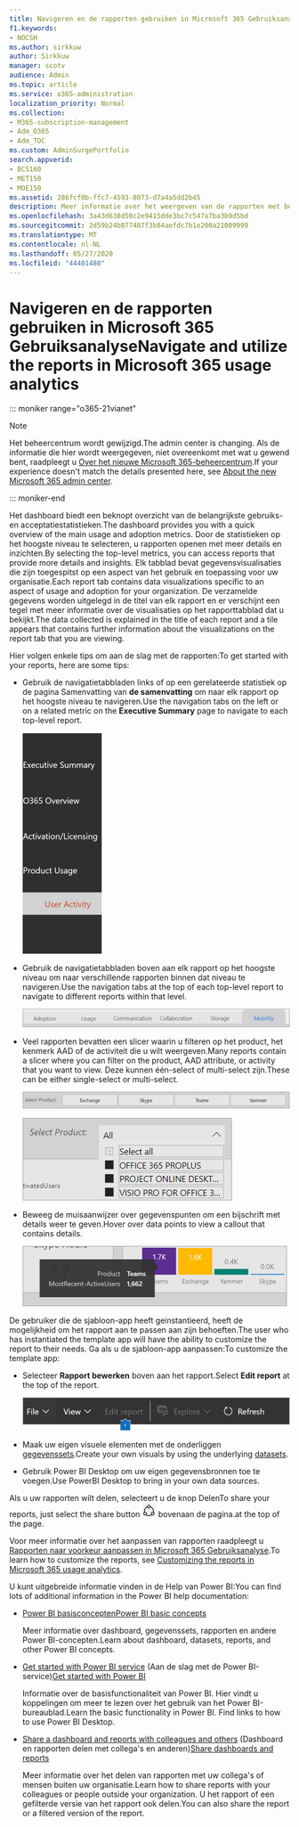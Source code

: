 ```yaml
---
title: Navigeren en de rapporten gebruiken in Microsoft 365 Gebruiksanalyse
f1.keywords:
- NOCSH
ms.author: sirkkuw
author: Sirkkuw
manager: scotv
audience: Admin
ms.topic: article
ms.service: o365-administration
localization_priority: Normal
ms.collection:
- M365-subscription-management
- Adm_O365
- Adm_TOC
ms.custom: AdminSurgePortfolio
search.appverid:
- BCS160
- MET150
- MOE150
ms.assetid: 286fcf0b-ffc7-4593-8073-d7a4a5dd2b45
description: Meer informatie over het weergeven van de rapporten met behulp van navigatietabbladen en filters.
ms.openlocfilehash: 3a43d638d50c2e9415dde3bc7c547a7ba3b9d5bd
ms.sourcegitcommit: 2d59b24b877487f3b84aefdc7b1e200a21009999
ms.translationtype: MT
ms.contentlocale: nl-NL
ms.lasthandoff: 05/27/2020
ms.locfileid: "44401480"
---
```

# <a name="navigate-and-utilize-the-reports-in-microsoft-365-usage-analytics"></a><span data-ttu-id="7f1d8-103">Navigeren en de rapporten gebruiken in Microsoft 365 Gebruiksanalyse</span><span class="sxs-lookup"><span data-stu-id="7f1d8-103">Navigate and utilize the reports in Microsoft 365 usage analytics</span></span>

::: moniker range="o365-21vianet"

> [!NOTE]
> <span data-ttu-id="7f1d8-104">Het beheercentrum wordt gewijzigd.</span><span class="sxs-lookup"><span data-stu-id="7f1d8-104">The admin center is changing.</span></span> <span data-ttu-id="7f1d8-105">Als de informatie die hier wordt weergegeven, niet overeenkomt met wat u gewend bent, raadpleegt u [Over het nieuwe Microsoft 365-beheercentrum](https://docs.microsoft.com/microsoft-365/admin/microsoft-365-admin-center-preview?view=o365-21vianet).</span><span class="sxs-lookup"><span data-stu-id="7f1d8-105">If your experience doesn't match the details presented here, see [About the new Microsoft 365 admin center](https://docs.microsoft.com/microsoft-365/admin/microsoft-365-admin-center-preview?view=o365-21vianet).</span></span>

::: moniker-end

<span data-ttu-id="7f1d8-106">Het dashboard biedt een beknopt overzicht van de belangrijkste gebruiks- en acceptatiestatistieken.</span><span class="sxs-lookup"><span data-stu-id="7f1d8-106">The dashboard provides you with a quick overview of the main usage and adoption metrics.</span></span> <span data-ttu-id="7f1d8-107">Door de statistieken op het hoogste niveau te selecteren, u rapporten openen met meer details en inzichten.</span><span class="sxs-lookup"><span data-stu-id="7f1d8-107">By selecting the top-level metrics, you can access reports that provide more details and insights.</span></span> <span data-ttu-id="7f1d8-108">Elk tabblad bevat gegevensvisualisaties die zijn toegespitst op een aspect van het gebruik en toepassing voor uw organisatie.</span><span class="sxs-lookup"><span data-stu-id="7f1d8-108">Each report tab contains data visualizations specific to an aspect of usage and adoption for your organization.</span></span> <span data-ttu-id="7f1d8-109">De verzamelde gegevens worden uitgelegd in de titel van elk rapport en er verschijnt een tegel met meer informatie over de visualisaties op het rapporttabblad dat u bekijkt.</span><span class="sxs-lookup"><span data-stu-id="7f1d8-109">The data collected is explained in the title of each report and a tile appears that contains further information about the visualizations on the report tab that you are viewing.</span></span>

<span data-ttu-id="7f1d8-110">Hier volgen enkele tips om aan de slag met de rapporten:</span><span class="sxs-lookup"><span data-stu-id="7f1d8-110">To get started with your reports, here are some tips:</span></span>

- <span data-ttu-id="7f1d8-111">Gebruik de navigatietabbladen links of op een gerelateerde statistiek op de pagina Samenvatting van **de samenvatting** om naar elk rapport op het hoogste niveau te navigeren.</span><span class="sxs-lookup"><span data-stu-id="7f1d8-111">Use the navigation tabs on the left or on a related metric on the **Executive Summary** page to navigate to each top-level report.</span></span>

    ![Toont de navigatietabbladen aan de linkerkant](../../media/navigate-usage-analytics1.png)

- <span data-ttu-id="7f1d8-113">Gebruik de navigatietabbladen boven aan elk rapport op het hoogste niveau om naar verschillende rapporten binnen dat niveau te navigeren.</span><span class="sxs-lookup"><span data-stu-id="7f1d8-113">Use the navigation tabs at the top of each top-level report to navigate to different reports within that level.</span></span>

    ![Toont de navigatietabbladen boven aan elk rapport](../../media/navigate-usage-analytics2.png)

- <span data-ttu-id="7f1d8-115">Veel rapporten bevatten een slicer waarin u filteren op het product, het kenmerk AAD of de activiteit die u wilt weergeven.</span><span class="sxs-lookup"><span data-stu-id="7f1d8-115">Many reports contain a slicer where you can filter on the product, AAD attribute, or activity that you want to view.</span></span> <span data-ttu-id="7f1d8-116">Deze kunnen één-select of multi-select zijn.</span><span class="sxs-lookup"><span data-stu-id="7f1d8-116">These can be either single-select or multi-select.</span></span>

    ![Toont een slicer](../../media/navigate-usage-analytics3.png)

    ![Toont een slicer](../../media/navigate-usage-analytics4.png)


- <span data-ttu-id="7f1d8-119">Beweeg de muisaanwijzer over gegevenspunten om een bijschrift met details weer te geven.</span><span class="sxs-lookup"><span data-stu-id="7f1d8-119">Hover over data points to view a callout that contains details.</span></span>

    ![Toont hovervoorbeeld](../../media/navigate-usage-analytics6.png)

<span data-ttu-id="7f1d8-121">De gebruiker die de sjabloon-app heeft geinstantieerd, heeft de mogelijkheid om het rapport aan te passen aan zijn behoeften.</span><span class="sxs-lookup"><span data-stu-id="7f1d8-121">The user who has instantiated the template app will have the ability to customize the report to their needs.</span></span> <span data-ttu-id="7f1d8-122">Ga als u de sjabloon-app aanpassen:</span><span class="sxs-lookup"><span data-stu-id="7f1d8-122">To customize the template app:</span></span>

- <span data-ttu-id="7f1d8-123">Selecteer **Rapport bewerken** boven aan het rapport.</span><span class="sxs-lookup"><span data-stu-id="7f1d8-123">Select **Edit report** at the top of the report.</span></span>

    ![Rapport Bewerken weergeven](../../media/navigate-usage-analytics7.png)


- <span data-ttu-id="7f1d8-125">Maak uw eigen visuele elementen met de onderliggen [gegevenssets](usage-analytics-data-model.md).</span><span class="sxs-lookup"><span data-stu-id="7f1d8-125">Create your own visuals by using the underlying [datasets](usage-analytics-data-model.md).</span></span>

- <span data-ttu-id="7f1d8-126">Gebruik Power BI Desktop om uw eigen gegevensbronnen toe te voegen.</span><span class="sxs-lookup"><span data-stu-id="7f1d8-126">Use PowerBI Desktop to bring in your own data sources.</span></span>

<span data-ttu-id="7f1d8-127">Als u uw rapporten wilt delen, selecteert u de knop Delen</span><span class="sxs-lookup"><span data-stu-id="7f1d8-127">To share your reports, just select the share button</span></span> ![Power BI Share icon](../../media/dbb0569d-2013-4f9d-ab9d-d01b09631b92.png) <span data-ttu-id="7f1d8-129">bovenaan de pagina.</span><span class="sxs-lookup"><span data-stu-id="7f1d8-129">at the top of the page.</span></span>

<span data-ttu-id="7f1d8-130">Voor meer informatie over het aanpassen van rapporten raadpleegt u [Rapporten naar voorkeur aanpassen in Microsoft 365 Gebruiksanalyse](customize-reports.md).</span><span class="sxs-lookup"><span data-stu-id="7f1d8-130">To learn how to customize the reports, see [Customizing the reports in Microsoft 365 usage analytics](customize-reports.md).</span></span>

<span data-ttu-id="7f1d8-131">U kunt uitgebreide informatie vinden in de Help van Power BI:</span><span class="sxs-lookup"><span data-stu-id="7f1d8-131">You can find lots of additional information in the Power BI help documentation:</span></span>

- [<span data-ttu-id="7f1d8-132">Power BI basisconcepten</span><span class="sxs-lookup"><span data-stu-id="7f1d8-132">Power BI basic concepts</span></span>](https://docs.microsoft.com/power-bi/service-basic-concepts)

    <span data-ttu-id="7f1d8-133">Meer informatie over dashboard, gegevenssets, rapporten en andere Power BI-concepten.</span><span class="sxs-lookup"><span data-stu-id="7f1d8-133">Learn about dashboard, datasets, reports, and other Power BI concepts.</span></span>

- <span data-ttu-id="7f1d8-134">[Get started with Power BI service](https://docs.microsoft.com/power-bi/service-get-started?wt.mc_id=O365_Reports_PBI_contentpack) (Aan de slag met de Power BI-service)</span><span class="sxs-lookup"><span data-stu-id="7f1d8-134">[Get started with Power BI](https://docs.microsoft.com/power-bi/service-get-started?wt.mc_id=O365_Reports_PBI_contentpack)</span></span>

    <span data-ttu-id="7f1d8-p105">Informatie over de basisfunctionaliteit van Power BI. Hier vindt u koppelingen om meer te lezen over het gebruik van het Power BI-bureaublad.</span><span class="sxs-lookup"><span data-stu-id="7f1d8-p105">Learn the basic functionality in Power BI. Find links to how to use Power BI Desktop.</span></span>

- <span data-ttu-id="7f1d8-137">[Share a dashboard and reports with colleagues and others](https://docs.microsoft.com/power-bi/service-share-dashboards) (Dashboard en rapporten delen met collega's en anderen)</span><span class="sxs-lookup"><span data-stu-id="7f1d8-137">[Share dashboards and reports](https://docs.microsoft.com/power-bi/service-share-dashboards)</span></span>

    <span data-ttu-id="7f1d8-138">Meer informatie over het delen van rapporten met uw collega's of mensen buiten uw organisatie.</span><span class="sxs-lookup"><span data-stu-id="7f1d8-138">Learn how to share reports with your colleagues or people outside your organization.</span></span> <span data-ttu-id="7f1d8-139">U het rapport of een gefilterde versie van het rapport ook delen.</span><span class="sxs-lookup"><span data-stu-id="7f1d8-139">You can also share the report or a filtered version of the report.</span></span>
